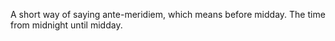 A short way of saying ante-meridiem, which means before midday. The time
from midnight until midday.
